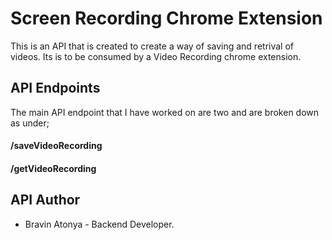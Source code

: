 # Screen Recording Chrome Extension
This is an API that is created to create a way of saving and retrival of videos. Its is to be consumed by a Video Recording chrome extension.

## API Endpoints
The main API endpoint that I have worked on are two and are broken down as under;
#### /saveVideoRecording

#### /getVideoRecording 

## API Author
- Bravin Atonya - Backend Developer.